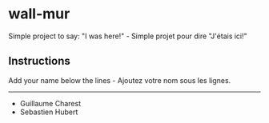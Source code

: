 # wall-mur

Simple project to say: "I was here!" - Simple projet pour dire "J'étais ici!"

## Instructions

Add your name below the lines - Ajoutez votre nom sous les lignes.

---

- Guillaume Charest
- Sebastien Hubert
